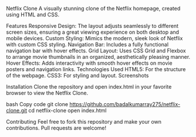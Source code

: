Netflix Clone
A visually stunning clone of the Netflix homepage, created using HTML and CSS.

Features
Responsive Design: The layout adjusts seamlessly to different screen sizes, ensuring a great viewing experience on both desktop and mobile devices.
Custom Styling: Mimics the modern, sleek look of Netflix with custom CSS styling.
Navigation Bar: Includes a fully functional navigation bar with hover effects.
Grid Layout: Uses CSS Grid and Flexbox to arrange movie thumbnails in an organized, aesthetically pleasing manner.
Hover Effects: Adds interactivity with smooth hover effects on movie posters and navigation links.
Technologies Used
HTML5: For the structure of the webpage.
CSS3: For styling and layout.
Screenshots


Installation
Clone the repository and open index.html in your favorite browser to view the Netflix Clone.

bash
Copy code
git clone https://github.com/badalkumarray275/netflix-clone.git
cd netflix-clone
open index.html


Contributing
Feel free to fork this repository and make your own contributions. Pull requests are welcome!

